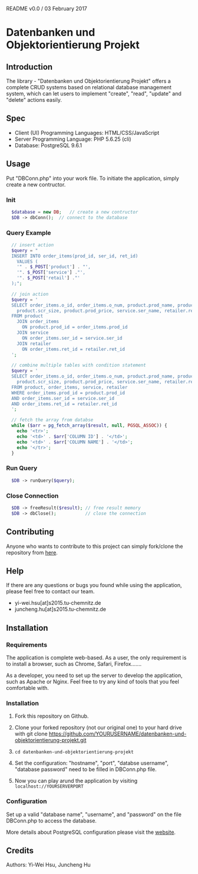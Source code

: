 README v0.0 / 03 February 2017
# Datenbanken und Objektorientierung Projekt

## Introduction

The library - "Datenbanken und Objektorientierung Projekt" offers a complete CRUD systems based on relational database management system, which can let users to implement "create", "read", "update" and "delete" actions easily.

## Spec

* Client (UI) Programming Languages: HTML/CSS/JavaScript
* Server Programming Language: PHP 5.6.25 (cli)
* Database: PostgreSQL 9.6.1

## Usage

Put "DBConn.php" into your work file. To initiate the application, simply create a new contructor. 

### Init

```php
  $database = new DB;	// create a new contructor
  $DB -> dbConn();	// connect to the database
```

### Query Example


```php
  // insert action
  $query = "
  INSERT INTO order_items(prod_id, ser_id, ret_id) 
    VALUES (
    '" . $_POST['product'] . "',
    '". $_POST['service'] ."',
    '". $_POST['retail'] ."'
  );";

  // join action
  $query = '
  SELECT order_items.o_id, order_items.o_num, product.prod_name, product.cpu_model, 
    product.scr_size, product.prod_price, service.ser_name, retailer.ret_name
  FROM product
    JOIN order_items
      ON product.prod_id = order_items.prod_id
    JOIN service
      ON order_items.ser_id = service.ser_id
    JOIN retailer
      ON order_items.ret_id = retailer.ret_id
  ';

  // combine multiple tables with condition statement
  $query = '
  SELECT order_items.o_id, order_items.o_num, product.prod_name, product.cpu_model, 
    product.scr_size, product.prod_price, service.ser_name, retailer.ret_name
  FROM product, order_items, service, retailer
  WHERE order_items.prod_id = product.prod_id 
  AND order_items.ser_id = service.ser_id
  AND order_items.ret_id = retailer.ret_id
  ';

  // fetch the array from databse
  while ($arr = pg_fetch_array($result, null, PGSQL_ASSOC)) {
    echo '<tr>';
    echo '<td>' . $arr['COLUMN ID'] . '</td>';
    echo '<td>' . $arr['COLUMN NAME'] . '</td>'; 
    echo '</tr>';
  }
```

### Run Query
```php
  $DB -> runQuery($query);
```

### Close Connection

```php  
  $DB -> freeResult($result); // free result memory
  $DB -> dbClose();           // close the connection
```

## Contributing

Anyone who wants to contribute to this project can simply fork/clone the repository from [here](https://github.com/yiweihsu/datenbanken-und-objektorientierung-projekt).

## Help

If there are any questions or bugs you found while using the application, please feel free to contact our team.

- yi-wei.hsu[at]s2015.tu-chemnitz.de 
- juncheng.hu[at]s2015.tu-chemnitz.de

## Installation

### Requirements

The application is complete web-based. As a user, the only requirement is to install a browser, such as Chrome, Safari, Firefox.......

As a developer, you need to set up the server to develop the application, such as Apache or Nginx. Feel free to try any kind of tools that you feel comfortable with.

### Installation

1. Fork this repository on Github.

2. Clone your forked repository (not our original one) to your hard drive with git clone https://github.com/YOURUSERNAME/datenbanken-und-objektorientierung-projekt.git

3. ```cd datenbanken-und-objektorientierung-projekt```

4. Set the configuration: "hostname", "port", "databse username", "database password" need to be filled in DBConn.php file.

5. Now you can play arund the application by visiting ```localhost://YOURSERVERPORT```

### Configuration

Set up a valid "database name", "username", and "password" on the file DBConn.php to access the database. 

More details about PostgreSQL configuration please visit the [website](https://www.postgresql.org/).

## Credits

Authors: Yi-Wei Hsu, Juncheng Hu
